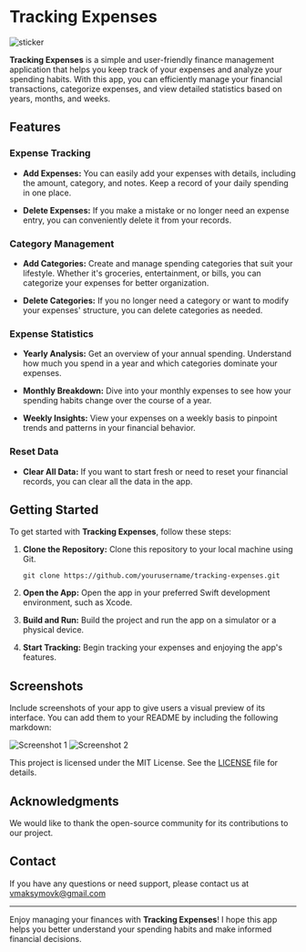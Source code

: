 # Tracking Expenses


![sticker](https://github.com/vmaksymovk/TrackingExpenses/assets/111226865/0bec8063-1bda-4cae-90c3-5b5d906447bd)

**Tracking Expenses** is a simple and user-friendly finance management application that helps you keep track of your expenses and analyze your spending habits. With this app, you can efficiently manage your financial transactions, categorize expenses, and view detailed statistics based on years, months, and weeks.

## Features

### Expense Tracking

- **Add Expenses:** You can easily add your expenses with details, including the amount, category, and notes. Keep a record of your daily spending in one place.

- **Delete Expenses:** If you make a mistake or no longer need an expense entry, you can conveniently delete it from your records.

### Category Management

- **Add Categories:** Create and manage spending categories that suit your lifestyle. Whether it's groceries, entertainment, or bills, you can categorize your expenses for better organization.

- **Delete Categories:** If you no longer need a category or want to modify your expenses' structure, you can delete categories as needed.

### Expense Statistics

- **Yearly Analysis:** Get an overview of your annual spending. Understand how much you spend in a year and which categories dominate your expenses.

- **Monthly Breakdown:** Dive into your monthly expenses to see how your spending habits change over the course of a year.

- **Weekly Insights:** View your expenses on a weekly basis to pinpoint trends and patterns in your financial behavior.

### Reset Data

- **Clear All Data:** If you want to start fresh or need to reset your financial records, you can clear all the data in the app.

## Getting Started

To get started with **Tracking Expenses**, follow these steps:

1. **Clone the Repository:** Clone this repository to your local machine using Git.

    ```shell
    git clone https://github.com/yourusername/tracking-expenses.git
    ```

2. **Open the App:** Open the app in your preferred Swift development environment, such as Xcode.

3. **Build and Run:** Build the project and run the app on a simulator or a physical device.

4. **Start Tracking:** Begin tracking your expenses and enjoying the app's features.

## Screenshots

Include screenshots of your app to give users a visual preview of its interface. You can add them to your README by including the following markdown:

![Screenshot 1](screenshots/screenshot1.png)
![Screenshot 2](screenshots/screenshot2.png)

This project is licensed under the MIT License. See the [LICENSE](LICENSE) file for details.

## Acknowledgments

We would like to thank the open-source community for its contributions to our project.

## Contact

If you have any questions or need support, please contact us at vmaksymovk@gmail.com

---

Enjoy managing your finances with **Tracking Expenses**! I hope this app helps you better understand your spending habits and make informed financial decisions.


